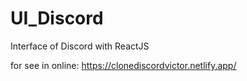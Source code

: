 # UI_Discord
Interface of Discord with ReactJS

for see in online: https://clonediscordvictor.netlify.app/
